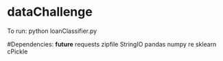 # dataChallenge
To run: python loanClassifier.py

#Dependencies: 
__future__ 
requests 
zipfile
StringIO
pandas 
numpy
re 
sklearn 
cPickle
 
